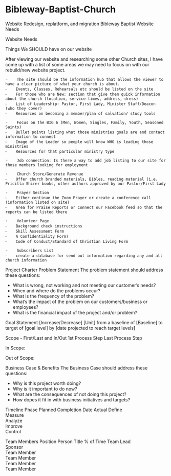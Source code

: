 # Bibleway-Baptist-Church
Website Redesign, replatform, and migration
Bibleway Baptist Website Needs

Website Needs

Things We SHOULD have on our website

After viewing our website and researching some other Church sites, I have come up with a list of some areas we may need to focus on with our rebuild/new website project.

    ◦    The site should be the information hub that allows the viewer to have a clear picture of what your church is about.
    ⁃    Events, Classes, Rehearsals etc should be listed on the site
    ⁃    For those who are New: section that give them quick information about the church (location, service times, address, dress)
    ⁃    List of Leadership: Pastor, First Lady, Minister Staff/Deacon (who they cover)
    ⁃    Resources on becoming a member/plan of salvation/ study tools

    ◦    Focus on the BIG 6 (Men, Women, Singles, Family, Youth, Seasoned Saints)
    ⁃    Bullet points listing what those ministries goals are and contact information to connect
    ⁃    Image of the Leader so people will know WHO is leading those ministries
    ⁃    Resources for that particular ministry type

    ◦    Job connection: Is there a way to add job listing to our site for those members looking for employment

    ◦    Church Store/Generate Revenue
    ⁃    Offer church branded materials, Bibles, reading material (i.e. Pricilla Shirer books, other authors approved by our Pastor/First Lady

    ◦    Prayer Section
    ⁃    Either continue the Zoom Prayer or create a conference call (information listed on site)
    ⁃    Area for Praise Reports or Connect our Facebook feed so that the reports can be listed there

    ◦    Volunteer Page
    ⁃    Background check instructions 
    ⁃    Skill Assessment Form
    ⁃    A Confidentiality Form?
    ⁃    Code of Conduct/Standard of Christian Living Form

    ◦    Subscribers List
    ⁃    create a database for send out information regarding any and all church information



Project Charter
Problem Statement
The problem statement should address these questions:
* What is wrong, not working and not meeting our customer’s needs?
* When and where do the problems occur?
* What is the frequency of the problem?
* What’s the impact of the problem on our customers/business or employees?
* What is the financial impact of the project and/or problem?

Goal Statement
[Increase/Decrease] [Unit] from a baseline of [Baseline] to target of [goal level] by [date projected to reach target levels] 

Scope - First/Last and In/Out
1st Process Step
Last Process Step

In Scope:

Out of Scope:

Business Case & Benefits
The Business Case should address these questions:
* Why is this project worth doing?
* Why is it important to do now?
* What are the consequences of not doing this project?
* How dopes it fit in with business initiatives and targets?

Timeline
Phase	Planned Completion Date	Actual
Define		
Measure		
Analyze		
Improve		
Control		


Team Members 
Position	Person	Title	% of Time
Team Lead			
Sponsor			
Team Member			
Team Member			
Team Member			
Team Member			
